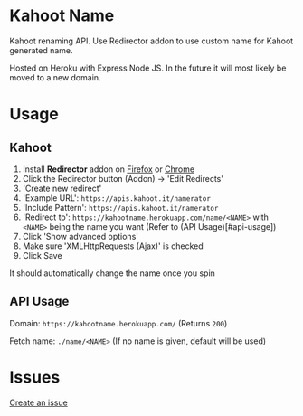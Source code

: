 # Kahoot Name

Kahoot renaming API.
Use Redirector addon to use custom name for Kahoot generated name.

Hosted on Heroku with Express Node JS.
In the future it will most likely be moved to a new domain.

# Usage

## Kahoot

1. Install **Redirector** addon on [Firefox](https://addons.mozilla.org/en-US/firefox/addon/redirector/) or [Chrome](https://chrome.google.com/webstore/detail/redirector/ocgpenflpmgnfapjedencafcfakcekcd)
2. Click the Redirector button (Addon) -> 'Edit Redirects'
3. 'Create new redirect'
4. 'Example URL': `https://apis.kahoot.it/namerator`
5. 'Include Pattern': `https://apis.kahoot.it/namerator`
6. 'Redirect to': `https://kahootname.herokuapp.com/name/<NAME>` with `<NAME>` being the name you want (Refer to (API Usage)[#api-usage])
7. Click 'Show advanced options'
8. Make sure 'XMLHttpRequests (Ajax)' is checked
9. Click Save

It should automatically change the name once you spin

## API Usage

Domain: `https://kahootname.herokuapp.com/` (Returns `200`)

Fetch name: `./name/<NAME>` (If no name is given, default will be used)

# Issues

[Create an issue](https://github.com/darccyy/kahoot-name/issues/new)
